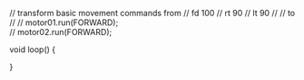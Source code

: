 //	transform basic movement commands from 
//	fd 100
//	rt 90
//	lt 90
//
//	to 
//
//	motor01.run(FORWARD);  
//	motor02.run(FORWARD); 


void loop() {

}